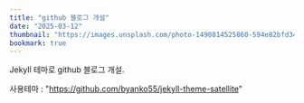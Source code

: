 ```yaml
---
title: "github 블로그 개설"
date: "2025-03-12"
thumbnail: "https://images.unsplash.com/photo-1490814525860-594e82bfd34a?q=80&w=2095&auto=format&fit=crop&ixlib=rb-4.0.3&ixid=M3wxMjA3fDB8MHxwaG90by1wYWdlfHx8fGVufDB8fHx8fA%3D%3D"
bookmark: true
---
```

Jekyll 테마로 github 블로그 개설.

사용테마 : "https://github.com/byanko55/jekyll-theme-satellite"

